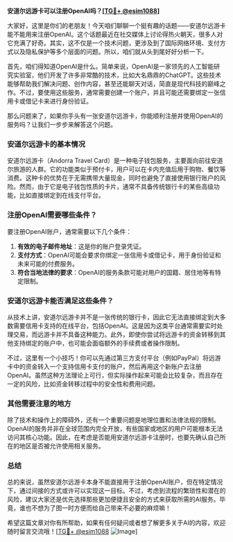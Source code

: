 **安道尔远游卡可以注册OpenAI吗？[[TG💪+ @esim1088](https://t.me/s/esim1088)]**

大家好，这里是你们的老朋友！今天咱们聊聊一个挺有趣的话题——安道尔远游卡能不能用来注册OpenAI。这个话题最近在社交媒体上讨论得热火朝天，很多人对它充满了好奇。其实，这不仅是一个技术问题，更涉及到了国际网络环境、支付方式以及隐私保护等多个层面的问题。所以，咱们就从头到尾好好分析一下。

首先，咱们得知道OpenAI是什么。简单来说，OpenAI是一家领先的人工智能研究实验室，他们开发了许多非常酷的技术，比如大名鼎鼎的ChatGPT。这些技术能够帮助我们解决问题、创作内容，甚至还能聊天对话，简直是现代科技的巅峰之作。不过，要使用这些服务，通常需要创建一个账户，并且可能还需要绑定一张信用卡或借记卡来进行身份验证。

那么问题来了，如果你手头有一张安道尔远游卡，你能顺利注册并使用OpenAI的服务吗？让我们一步步来解答这个问题。

### 安道尔远游卡的基本情况

安道尔远游卡（Andorra Travel Card）是一种电子钱包服务，主要面向前往安道尔旅游的人群。它的功能类似于预付卡，用户可以在卡内充值后用于购物、餐饮等消费。这种卡的优势在于无需携带大量现金，同时也避免了直接使用银行账户的风险。然而，由于它是电子钱包性质的卡片，通常不具备传统银行卡的某些高级功能，比如直接绑定到在线支付平台。

### 注册OpenAI需要哪些条件？

要注册OpenAI账户，通常需要以下几个条件：
1. **有效的电子邮件地址**：这是你的账户登录凭证。
2. **支付方式**：OpenAI可能会要求你绑定一张信用卡或借记卡，用于身份验证和未来可能的付费服务。
3. **符合当地法律的要求**：OpenAI的服务条款可能对用户的国籍、居住地等有特定限制。

### 安道尔远游卡能否满足这些条件？

从技术上讲，安道尔远游卡并不是一张传统的银行卡，因此它无法直接绑定到大多数需要信用卡支持的在线平台，包括OpenAI。这是因为这类平台通常需要实时处理交易，而远游卡并不具备这种能力。此外，即使你尝试将远游卡的资金转移到其他支持绑定的账户中，也可能会面临额外的手续费或者操作限制。

不过，这里有一个小技巧！你可以先通过第三方支付平台（例如PayPal）将远游卡中的资金转入一个支持信用卡支付的账户，然后再用这个新账户去注册OpenAI。虽然这种方法理论上可行，但实际操作起来可能会比较复杂，而且存在一定的风险，比如资金转移过程中的安全性和费用问题。

### 其他需要注意的地方

除了技术和操作上的障碍外，还有一个重要问题是地理位置和法律法规的限制。OpenAI的服务并非在全球范围内完全开放，有些国家或地区的用户可能根本无法访问其核心功能。因此，在考虑是否能用安道尔远游卡注册时，也要先确认自己所在的地区是否被允许使用相关服务。

### 总结

总的来说，虽然安道尔远游卡本身不能直接用于注册OpenAI账户，但在特定情况下，通过间接的方式或许可以实现这一目标。不过，考虑到流程的繁琐性和潜在的风险，建议大家还是优先选择那些更加便捷且安全的方式来获取所需的AI服务。毕竟，谁也不想为了图一时方便而给自己带来不必要的麻烦嘛！

希望这篇文章对你有所帮助，如果有任何疑问或者想了解更多关于AI的内容，欢迎随时留言交流哦！[[TG💪+ @esim1088](https://t.me/s/esim1088) ![Image](https://i.postimg.cc/4NQfJmqS/Snipaste-2025-05-13-00-14-12.png)]